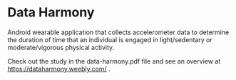 # Data Harmony

Android wearable application that collects accelerometer data to determine the duration of time that an individual is engaged in light/sedentary or moderate/vigorous physical activity.

Check out the study in the data-harmony.pdf file and see an overview at https://dataharmony.weebly.com/ .
